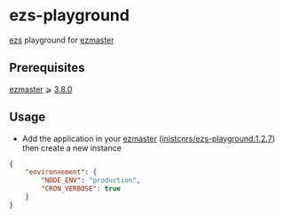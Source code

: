 # ezs-playground


[ezs](https://inist-cnrs.github.io/ezs/#/?id=ezs) playground for [ezmaster](https://github.com/Inist-CNRS/ezmaster)

## Prerequisites

[ezmaster](https://github.com/Inist-CNRS/ezmaster) ⩾ [3.8.0](https://github.com/Inist-CNRS/ezmaster#ezmaster-380)

## Usage

- Add the application in your [ezmaster](https://github.com/Inist-CNRS/ezmaster) ([inistcnrs/ezs-playground:1.2.7](https://hub.docker.com/r/inistcnrs/ezs-playground/1.2.7/)) then create a new instance

```json
{
    "environnement": {
        "NODE_ENV": "production",
        "CRON_VERBOSE": true
    }
}
```
